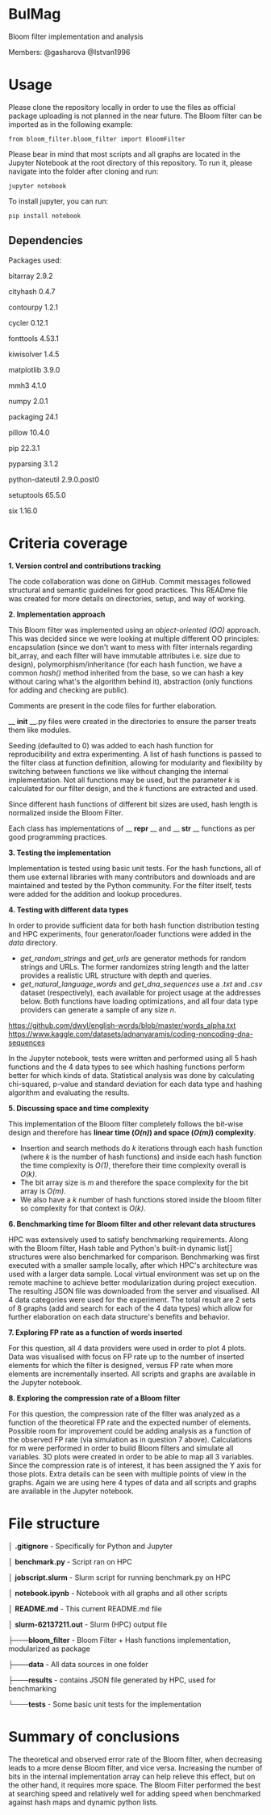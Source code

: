 # BulMag
Bloom filter implementation and analysis

Members:
@gasharova @Istvan1996


# Usage

Please clone the repository locally in order to use the files as official package uploading is not planned in the near future.
The Bloom filter can be imported as in the following example:

```
from bloom_filter.bloom_filter import BloomFilter
```

Please bear in mind that most scripts and all graphs are located in the Jupyter Notebook at the root directory of this repository. To run it, please navigate into the folder after cloning and run:

```
jupyter notebook
```

To install jupyter, you can run:

```
pip install notebook 
```

## Dependencies

Packages used:

bitarray        2.9.2

cityhash        0.4.7

contourpy       1.2.1

cycler          0.12.1

fonttools       4.53.1

kiwisolver      1.4.5

matplotlib      3.9.0

mmh3            4.1.0

numpy           2.0.1

packaging       24.1

pillow          10.4.0

pip             22.3.1

pyparsing       3.1.2

python-dateutil 2.9.0.post0

setuptools      65.5.0

six             1.16.0



# Criteria coverage

**1. Version control and contributions tracking**

The code collaboration was done on GitHub. Commit messages followed structural and semantic guidelines for good practices. This READme file was created for more details on directories, setup, and way of working.

**2. Implementation approach**

This Bloom filter was implemented using an _object-oriented_ _(OO)_ approach. This was decided since we were looking at multiple different OO principles: encapsulation (since we don't want to mess with filter internals regarding bit_array, and each filter will have immutable attributes i.e. size due to design), polymorphism/inheritance (for each hash function, we have a common _hash()_ method inherited from the base, so we can hash a key without caring what's the algorithm behind it), abstraction (only functions for adding and checking are public).

Comments are present in the code files for further elaboration.

__ __init__ __.py files were created in the directories to ensure the parser treats them like modules.

Seeding (defaulted to 0) was added to each hash function for reproducibility and extra experimenting. A list of hash functions is passed to the filter class at function definition, allowing for modularity and flexibility by switching between functions we like without changing the internal implementation. Not all functions may be used, but the parameter _k_ is calculated for our filter design, and the _k_ functions are extracted and used.

Since different hash functions of different bit sizes are used, hash length is normalized inside the Bloom Filter.

Each class has implementations of __ __repr__ __ and __ __str__ __ functions as per good programming practices.

**3. Testing the implementation**

Implementation is tested using basic unit tests.
For the hash functions, all of them use external libraries with many contributors and downloads and are maintained and tested by the Python community.
For the filter itself, tests were added for the addition and lookup procedures. 

**4. Testing with different data types**

In order to provide sufficient data for both hash function distribution testing and HPC experiments, four generator/loader functions were added in the *data* directory.
- *get_random_strings* and *get_urls* are generator methods for random strings and URLs. The former randomizes string length and the latter provides a realistic URL structure with depth and queries.
- *get_natural_language_words* and *get_dna_sequences* use a *.txt* and *.csv* dataset (respectively), each available for project usage at the addresses below. Both functions have loading optimizations, and all four data type providers can generate a sample of any size *n*.

https://github.com/dwyl/english-words/blob/master/words_alpha.txt
https://www.kaggle.com/datasets/adnanyaramis/coding-noncoding-dna-sequences

In the Jupyter notebook, tests were written and performed using all 5 hash functions and the 4 data types to see which hashing functions perform better for which kinds of data. Statistical analysis was done by calculating chi-squared, p-value and standard deviation for each data type and hashing algorithm and evaluating the results.

**5. Discussing space and time complexity**

This implementation of the Bloom filter completely follows the bit-wise design and therefore has **linear time (*O(n)*) and space (*O(m)*) complexity**.

- Insertion and search methods do *k* iterations through each hash function (where *k* is the number of hash functions) and inside each hash function the time complexity is *O(1)*, therefore their time complexity overall is *O(k)*.
- The bit array size is *m* and therefore the space complexity for the bit array is *O(m)*.
- We also have a *k* number of hash functions stored inside the bloom filter so complexity for that context is *O(k)*.

**6. Benchmarking time for Bloom filter and other relevant data structures**

HPC was extensively used to satisfy benchmarking requirements. Along with the Bloom filter, Hash table and Python's built-in dynamic list[] structures were also benchmarked for comparison. Benchmarking was first executed with a smaller sample locally, after which HPC's architecture was used with a larger data sample. Local virtual environment was set up on the remote machine to achieve better modularization during project execution. The resulting JSON file was downloaded from the server and visualised. All 4 data categories were used for the experiment. The total result are 2 sets of 8 graphs (add and search for each of the 4 data types) which allow for further elaboration on each data structure's benefits and behavior. 

**7. Exploring FP rate as a function of words inserted**

For this question, all 4 data providers were used in order to plot 4 plots. Data was visualised with focus on FP rate up to the number of inserted elements for which the filter is designed, versus FP rate when more elements are incrementally inserted. All scripts and graphs are available in the Jupyter notebook.

**8. Exploring the compression rate of a Bloom filter**

For this question, the compression rate of the filter was analyzed as a function of the theoretical FP rate and the expected number of elements.
Possible room for improvement could be adding analysis as a function of the observed FP rate (via simulation as in question 7 above).
Calculations for m were performed in order to build Bloom filters and simulate all variables.
3D plots were created in order to be able to map all 3 variables. Since the compression rate is of interest, it has been assigned the Y axis for those plots.
Extra details can be seen with multiple points of view in the graphs.
Again we are using here 4 types of data and all scripts and graphs are available in the Jupyter notebook.

# File structure

│   **.gitignore** - Specifically for Python and Jupyter

│   **benchmark.py** - Script ran on HPC

│   **jobscript.slurm** - Slurm script for running benchmark.py on HPC

│   **notebook.ipynb** - Notebook with all graphs and all other scripts

│   **README.md** - This current README.md file

│   **slurm-62137211.out** - Slurm (HPC) output file

├───**bloom_filter** - Bloom Filter + Hash functions implementation, modularized as package

├───**data** - All data sources in one folder

├───**results** - contains JSON file generated by HPC, used for benchmarking

└───**tests** - Some basic unit tests for the implementation


# Summary of conclusions

The theoretical and observed error rate of the Bloom filter, when decreasing leads to a more dense Bloom filter, and vice versa. Increasing the number of bits in the internal implementation array can help relieve this effect, but on the other hand, it requires more space. The Bloom Filter performed the best at searching speed and relatively well for adding speed when benchmarked against hash maps and dynamic python lists.
